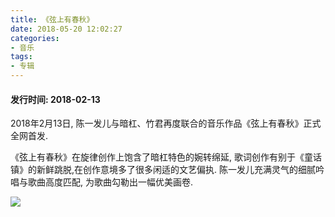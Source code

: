 ```yaml
---
title: 《弦上有春秋》
date: 2018-05-20 12:02:27
categories:
- 音乐
tags:
- 专辑
---
```


#### 发行时间: 2018-02-13

2018年2月13日, 陈一发儿与暗杠、竹君再度联合的音乐作品《弦上有春秋》正式全网首发.

《弦上有春秋》在旋律创作上饱含了暗杠特色的婉转绵延, 歌词创作有别于《童话镇》的新鲜跳脱,在创作意境多了很多闲适的文艺偏执. 陈一发儿充满灵气的细腻吟唱与歌曲高度匹配, 为歌曲勾勒出一幅优美画卷.

![](https://cdn.chenyifaer.com/images/B4B158CAD7658967EF72884C59913163.jpg)

